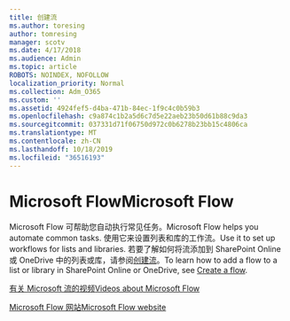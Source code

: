 ```yaml
---
title: 创建流
ms.author: toresing
author: tomresing
manager: scotv
ms.date: 4/17/2018
ms.audience: Admin
ms.topic: article
ROBOTS: NOINDEX, NOFOLLOW
localization_priority: Normal
ms.collection: Adm_O365
ms.custom: ''
ms.assetid: 4924fef5-d4ba-471b-84ec-1f9c4c0b59b3
ms.openlocfilehash: c9a874c1b2a5d6c7d5e22aeb23b50d61b88c9da3
ms.sourcegitcommit: 037331d71f06750d972c0b6278b23bb15c4806ca
ms.translationtype: MT
ms.contentlocale: zh-CN
ms.lasthandoff: 10/18/2019
ms.locfileid: "36516193"
---
```

# <a name="microsoft-flow"></a><span data-ttu-id="7c565-102">Microsoft Flow</span><span class="sxs-lookup"><span data-stu-id="7c565-102">Microsoft Flow</span></span>

<span data-ttu-id="7c565-103">Microsoft Flow 可帮助您自动执行常见任务。</span><span class="sxs-lookup"><span data-stu-id="7c565-103">Microsoft Flow helps you automate common tasks.</span></span> <span data-ttu-id="7c565-104">使用它来设置列表和库的工作流。</span><span class="sxs-lookup"><span data-stu-id="7c565-104">Use it to set up workflows for lists and libraries.</span></span> <span data-ttu-id="7c565-105">若要了解如何将流添加到 SharePoint Online 或 OneDrive 中的列表或库，请参阅[创建流](https://go.microsoft.com/fwlink/?linkid=869408)。</span><span class="sxs-lookup"><span data-stu-id="7c565-105">To learn how to add a flow to a list or library in SharePoint Online or OneDrive, see [Create a flow](https://go.microsoft.com/fwlink/?linkid=869408).</span></span>
  
[<span data-ttu-id="7c565-106">有关 Microsoft 流的视频</span><span class="sxs-lookup"><span data-stu-id="7c565-106">Videos about Microsoft Flow</span></span>](https://go.microsoft.com/fwlink/?linkid=864641)
  
[<span data-ttu-id="7c565-107">Microsoft Flow 网站</span><span class="sxs-lookup"><span data-stu-id="7c565-107">Microsoft Flow website</span></span>](https://go.microsoft.com/fwlink/?linkid=864642)
  

